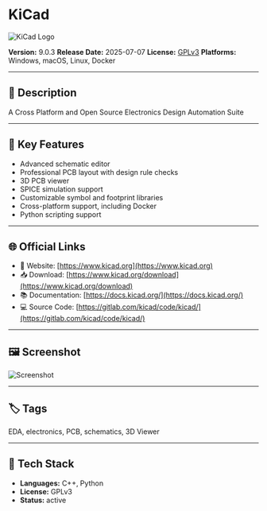 # KiCad

![KiCad Logo](https://www.kicad.org/img/kicad_logo_small.png)

**Version:** 9.0.3
**Release Date:** 2025-07-07
**License:** [GPLv3](https://www.kicad.org/about/licenses/)
**Platforms:** Windows, macOS, Linux, Docker

---

## 🧩 Description

A Cross Platform and Open Source Electronics Design Automation Suite

---

## 🚀 Key Features

<!-- FEATURES:START -->
- Advanced schematic editor
- Professional PCB layout with design rule checks
- 3D PCB viewer
- SPICE simulation support
- Customizable symbol and footprint libraries
- Cross-platform support, including Docker
- Python scripting support
<!-- FEATURES:END -->

---

## 🌐 Official Links

- 🔗 Website: [https://www.kicad.org](https://www.kicad.org)
- 📥 Download: [https://www.kicad.org/download](https://www.kicad.org/download)
- 📚 Documentation: [https://docs.kicad.org/](https://docs.kicad.org/)
- 💻 Source Code: [https://gitlab.com/kicad/code/kicad/](https://gitlab.com/kicad/code/kicad/)

---

## 🖼️ Screenshot

![Screenshot](https://www.kicad.org/img/banner.jpg)

---

## 🏷️ Tags

EDA, electronics, PCB, schematics, 3D Viewer

---

## 🔧 Tech Stack

- **Languages:** C++, Python
- **License:** GPLv3
- **Status:** active

